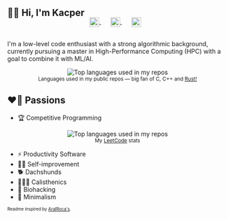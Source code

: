## 👋🏻 Hi, I'm Kacper

<!-- TODO:
<p align="center">
  <a href="https://linktr.ee/kfernandez31">
    <img width="100" src="https://bbs.io-tech.fi/data/avatars/m/19/19299.jpg?1513887296" alt="logo" />
  </a>
</p>
-->

<p align="center" style="margin: -20px 0 30px">
  <a href="mailto:kacper.kf@proton.me" target="_blank" style='margin-right:10px'>
    <img align="center" src="https://cdn.jsdelivr.net/npm/simple-icons@3.0.1/icons/protonmail.svg" alt="e-mail" height="22px" width="22px" />
  </a>
  &nbsp;&nbsp;
  <a href="https://signal.me/#eu/tUadnUHK6lzrnfRy0WDbU-UDFrip2FieniStOHjTDA-hiLJ9nrZIFIBnENZDTXfC" target="_blank" style='margin-right:10px'>
    <img align="center" src="https://cdn.jsdelivr.net/npm/simple-icons@3.0.1/icons/signal.svg" alt="signal" height="22px" width="22px" />
  </a>
  &nbsp;&nbsp;
  <a href="https://www.linkedin.com/in/kfernandez31" target="_blank" style='margin-right:10px'>
    <img align="center" src="https://cdn.jsdelivr.net/npm/simple-icons@3.0.1/icons/linkedin.svg" alt="linkedin" height="22px" width="22px" />
  </a>
</p>

I'm a low-level code enthusiast with a strong algorithmic background, currently pursuing a master in High-Performance Computing (HPC) with a goal to combine it with ML/AI. 


<div align="center">
  <img width="" src="https://github-readme-stats-one-bice.vercel.app/api/top-langs/?username=kfernandez31&layout=compact&role=OWNER,ORGANIZATION_MEMBER,COLLABORATOR&hide=makefile,cmake,css,php,hack,dockerfile,ocaml,java&langs_count=10&theme=nord" alt="Top languages used in my repos" />
  <br />
  <small>Languages used in my public repos ― big fan of C, C++ and <a href="https://turbo.fish/" target="_blank">Rust!</a></small>
</div>


## ❤️‍🔥 Passions
- 🏆 Competitive Programming
<div align="center" target="_blank">
  <img width="" src="https://leetcard.jacoblin.cool/kfernandez31?theme=nord" alt="Top languages used in my repos" />
  <br />
  <small>My <a href="https://leetcode.com/u/kfernandez31/" target="_blank">LeetCode</a> stats</small>
</div>

- ⚡ Productivity Software
- 🧗🏻 Self-improvement
- 🐕 Dachshunds
- 🤸🏻‍♂️ Calisthenics
- 🧬 Biohacking
- 🪷 Minimalism

<sub><sup>Readme inspired by [AralRoca's](https://github.com/aralroca).</sup></sub>
